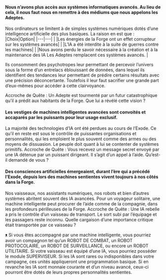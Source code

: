 #### Nous n’avons plus accès aux systèmes informatiques avancés. Au lieu de cela, il nous faut nous en remettre à des médiums que nous appelons les Adeptes.
Nos ordinateurs se limitent à de simples systèmes numériques dotés d’une intelligence artificielle des plus basiques. La raison en est que :
|Choix|Option|
|---|---|
| |Les énergies de la Forge ont un effet corrupteur sur les systèmes avancés|
| |L’IA a été interdite à la suite de guerres contre les machines|
| |Nous avons perdu le savoir nécessaire à la création et à la maintenance des IA
Les Adeptes remplacent ces systèmes avancés. |

Ils consomment des psychotropes leur permettant de percevoir l’univers sous la forme d’un entrelacs éblouissant de données, dans lequel ils identifient des tendances leur permettant de prédire certains résultats avec une précision déconcertante. Toutefois il leur faut sacrifier une grande part d’eux-mêmes pour accéder à cette clairvoyance.

Accroche de Quête : Un Adepte est tourmenté par un futur catastrophique qu’il a prédit aux habitants de la Forge. Que lui a révélé cette vision ?

#### Les vestiges de machines intelligentes avancées sont convoités et accaparés par les puissants pour leur usage exclusif.
La majorité des technologies d’IA ont été perdues au cours de l’Exode. Ce qu’il en reste est sous le contrôle de puissantes organisations et personnalités, qui les emploient le plus souvent comme des armes ou des moyens de dissuasion. Le peuple doit quant à lui se contenter de systèmes primitifs.
Accroche de Quête : Vous recevez un message secret envoyé par une IA détenue par un puissant dirigeant. Il s’agit d’un appel à l’aide. Qu’est-il demandé de vous ?

#### Des consciences artificielles émergeaient, durant l’ère qui a précédé l’Exode, depuis lors des machines sentientes vivent toujours à nos côtés dans la Forge.
Nos vaisseaux, nos assistants numériques, nos robots et bien d’autres systèmes abritent souvent des IA avancées. Pour un voyageur solitaire, une machine intelligente peut procurer de l’aide comme de la compagnie, dans les profondeurs périlleuses de la Forge.
Accroche de Quête : Une IA rebelle a pris le contrôle d’un vaisseau de transport. Le sort subi par l’équipage et les passagers reste inconnu. Quelle cargaison d’une importance critique était transportée par ce vaisseau ?

ᴥ Si vous êtes accompagné par une machine intelligente, vous pourriez avoir un compagnon tel qu’un ROBOT DE COMBAT, un ROBOT PROTOCOLAIRE, un ROBOT DE SURVEILLANCE, ou encore un ROBOT UTILITAIRE. Si votre vaisseau est équipé d’une IA, vous pourriez posséder le module SUPERVISEUR. Si les IA sont rares ou indisponibles dans votre campagne, ces unités appliqueront une programmation basique. Si en revanche les IA sont monnaie courante et d’un niveau avancé, ceux-ci pourront être dotés de leurs propres personnalités sentientes.